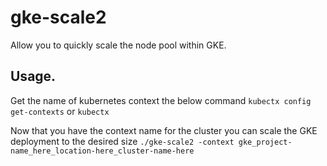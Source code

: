 # gke-scale2

Allow you to quickly scale the node pool within GKE.

## Usage.
Get the name of kubernetes context the below command 
`kubectx config get-contexts` or `kubectx`

Now that you have the context name for the cluster you can scale the GKE deployment to the desired size
`./gke-scale2 -context gke_project-name_here_location-here_cluster-name-here`
